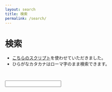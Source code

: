 ```yaml
---
layout: search
title: 検索
permalink: /search/
---
```

<h1>検索</h1>

<ul>
<li><a href="http://la.ma.la/search.html">こちらのスクリプト</a>を使わせていただきました。
<li>ひらがなカタカナはローマ字のまま検索できます。
</ul>
<br>

<input type="text" id="q" onkeyup="do_find(this.value)" onkeydown="key(event.keyCode)" autocomplete="off">　<span id="stat"></span>
<div id="navi"></div>
<div id="result"></div>
<script>
window.onload=function(){
	gid("q").focus();
}
//Stringの拡張
{
	$_ = String.prototype;
	//一括置換
	$_.mReplace = function(pat,flag){
		var temp = this;
		if(!flag){flag=""}
		for(var i in pat){
			var re = new RegExp(i,flag);
			temp = temp.replace(re,pat[i])
		}
		return temp;
	};
}
// Date の拡張
{
	$_ = Date.prototype;
	//日付の書式
	$_.format = "yyyy-mm-dd HH:MM:SS";
	$_.formatTime = function(format){
		var yy;
		var o = {
			yyyy : ((yy = this.getYear()) < 2000)? yy+1900 : yy,
			mm   : this.getMonth() + 1,
			dd   : this.getDate(),
			HH   : this.getHours(),
			MM   : this.getMinutes(),
			SS   : this.getSeconds()
		}
		for(var i in o){
			if (o[i] < 10) o[i] = "0" + o[i];
		}
		return (format) ? format.mReplace(o) : this.format.mReplace(o);
	}
}
</script>
<script>
var start = new Date().getTime();
var bodylist = [];
var st = gid("stat");
var re = gid("result");
var nv = gid("navi");
var max = 10;
var KC = {
	enter: 13,
	left : 37,
	right: 39
};
function gid(id){
	return document.getElementById(id);
}
function ignore_case(){
	var a = arguments;
	return "[" + a[0] + a[0].toUpperCase() + "]"
}
function do_find(v){
	if(this.lastquery == v){return}
	this.lastquery = v;
	var re = find(v);
	if(re.length){
		pagenavi(re);
		view(re)
	}
}
function key(c){
	switch(c){
		case KC.enter: mv(1);break;
		case KC.left : mv(-1);break;
		case KC.right: mv(1);break;
	}
}
function find(v){
	var query = v;
	if(!v){return []}
	var aimai;
	if(query){
		aimai = roma2.fuzzy(query);
		aimai = aimai.replace(/[a-z]/g,ignore_case);
		try{
			reg = new RegExp(aimai,"g");
		}catch(e){
			reg = /(.)/g;
		}
	}else{
		reg = /(.)/g;
	}
	var start = new Date().getTime();
	var result = [];
	for(var i=0;i<data.length;i++){
		//var s = data[i].body;
		var s = bodylist[i];
		var res = reg.exec(s);
		if(!res){continue}
		var len = res[0].length;
		var idx = res.index;
		if(idx != -1){
			result.push([i,idx,len]);
		}
	}
	st.innerHTML = result.length +"件ヒット / "+ data.length+"件中";
	var end = new Date().getTime();
	window.status = (end-start) + " ms";
	return result;
}
function time2date(time){
	if(!this.cache){this.cache = {}};
	if(this.cache[time]) return this.cache[time];
	var d = new Date(time*1000);
	this.cache[time] = d.formatTime("yyyy年mm月dd日");
	return this.cache[time];
}
function snippet(body,idx,len){
	var start = idx - 20;
	return [
		body.substring(start,idx),
		,"<b>"
		,body.substr(idx,len)
		,"</b>"
		,body.substr(idx+len,50),
	].join("");
}
function pagenavi(result){
	var len = result.length;
	var ct = Math.ceil(len/max);
	var buf = [];
	for(var i=0;i<ct;i++){
		buf.push(
			"<span onclick='view(\"\","
			,i+1
			,");sw(",i,")'>"
			,i+1
			,"</span>"
		);
	}
	nv.innerHTML = buf.join("");
	sw(0);
}
function sw(t){
	var span = nv.getElementsByTagName("span");
	for(var i=0;i<span.length;i++){
		span[i].className = (i==t)?"selected":"";
	}
}
function mv(to){
	var span = nv.getElementsByTagName("span");
	var current;
	if(!span.length){return}
	for(var i=0;i<span.length;i++){
		if(span[i].className == "selected"){
			current = i;break;
		}
	}
	var moveto = current+to;
	if(moveto < 0){return}
	if(moveto > span.length-1){moveto=0}
	sw(moveto);
	view("",moveto+1)
}
function view(result,offset){
	if(!offset){offset = 1}
	if(!result){
		result = this.last.reverse();
	}else{
		this.last = result;
	}
	var r = result.reverse();
	var buf = ["<dl>"];
	var count = 0;
	for(var i=(offset-1)*10;i<r.length;i++){
		count++;
		if(count > max){break}
		var num = r[i][0];
		var idx = r[i][1];
		var len = r[i][2];
		with(data[num]){
			buf.push(
				"<dt><a href='",file,"'>"
				,title||"無題","</a>"
				,"<dd>"
				,snippet(bodylist[num],idx,len)
			);
		}
	}
	re.innerHTML = buf.join("");
}
for(var i=0;i<data.length;i++){
	bodylist.push(data[i].body);
}
var bodyidx = bodylist.join("<>");
var end = new Date().getTime();
window.status = (end-start) + " ms";
</script>
